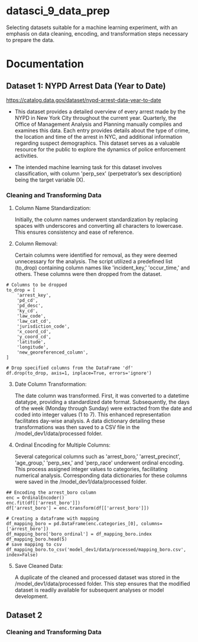 # datasci_9_data_prep
Selecting datasets suitable for a machine learning experiment, with an emphasis on data cleaning, encoding, and transformation steps necessary to prepare the data.

# Documentation
## Dataset 1: NYPD Arrest Data (Year to Date)
https://catalog.data.gov/dataset/nypd-arrest-data-year-to-date 

- This dataset provides a detailed overview of every arrest made by the NYPD in New York City throughout the current year. Quarterly, the Office of Management Analysis and Planning manually compiles and examines this data. Each entry provides details about the type of crime, the location and time of the arrest in NYC, and additional information regarding suspect demographics. This dataset serves as a valuable resource for the public to explore the dynamics of police enforcement activities.

- The intended machine learning task for this dataset involves classification, with column 'perp_sex' (perpetrator’s sex description) being the target variable (X).

### Cleaning and Transforming Data

1. Column Name Standardization:

    Initially, the column names underwent standardization by replacing spaces with underscores and converting all characters to lowercase. This ensures consistency and ease of reference.

2. Column Removal:

      Certain columns were identified for removal, as they were deemed unnecessary for the analysis. The script utilized a predefined list (to_drop) containing column names like 'incident_key,' 'occur_time,' and others. These columns were then dropped from the dataset.
```
# Columns to be dropped
to_drop = [
    'arrest_key',
    'pd_cd',
    'pd_desc',
    'ky_cd',
    'law_code',
    'law_cat_cd',
    'jurisdiction_code',
    'x_coord_cd',
    'y_coord_cd',
    'latitude',
    'longitude',
    'new_georeferenced_column',
]

# Drop specified columns from the DataFrame 'df'
df.drop(to_drop, axis=1, inplace=True, errors='ignore')
```


3. Date Column Transformation:

    The date column was transformed. First, it was converted to a datetime datatype, providing a standardized date format. Subsequently, the days of the week (Monday through Sunday) were extracted from the date and coded into integer values (1 to 7). This enhanced representation facilitates day-wise analysis. A data dictionary detailing these transformations was then saved to a CSV file in the /model_dev1/data/processed folder.

4.  Ordinal Encoding for Multiple Columns:

      Several categorical columns such as 'arrest_boro,' 'arrest_precinct', 'age_group,' 'perp_sex,' and 'perp_race' underwent ordinal encoding. This process assigned integer values to categories, facilitating numerical analysis. Corresponding data dictionaries for these columns were saved in the /model_dev1/data/processed folder.
```
## Encoding the arrest_boro column
enc = OrdinalEncoder()
enc.fit(df[['arrest_boro']])
df['arrest_boro'] = enc.transform(df[['arrest_boro']])

# Creating a dataframe with mapping
df_mapping_boro = pd.DataFrame(enc.categories_[0], columns=['arrest_boro'])
df_mapping_boro['boro_ordinal'] = df_mapping_boro.index
df_mapping_boro.head(5)
# save mapping to csv
df_mapping_boro.to_csv('model_dev1/data/processed/mapping_boro.csv', index=False)
```

5. Save Cleaned Data:

   A duplicate of the cleaned and processed dataset was stored in the /model_dev1/data/processed folder. This step ensures that the modified dataset is readily available for subsequent analyses or model development.

## Dataset 2

### Cleaning and Transforming Data
